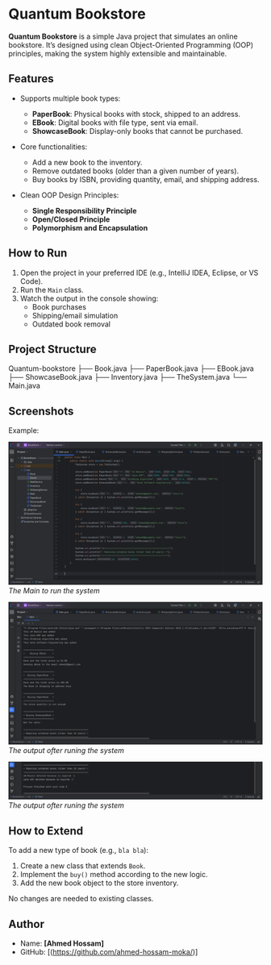 #  Quantum Bookstore

**Quantum Bookstore** is a simple Java project that simulates an online bookstore. It’s designed using clean Object-Oriented Programming (OOP) principles, making the system highly extensible and maintainable.



##  Features

- Supports multiple book types:
  - **PaperBook**: Physical books with stock, shipped to an address.
  - **EBook**: Digital books with file type, sent via email.
  - **ShowcaseBook**: Display-only books that cannot be purchased.
  
- Core functionalities:
  - Add a new book to the inventory.
  - Remove outdated books (older than a given number of years).
  - Buy books by ISBN, providing quantity, email, and shipping address.

- Clean OOP Design Principles:
  - **Single Responsibility Principle**
  - **Open/Closed Principle**
  - **Polymorphism and Encapsulation**



##  How to Run

1. Open the project in your preferred IDE (e.g., IntelliJ IDEA, Eclipse, or VS Code).
2. Run the `Main` class.
3. Watch the output in the console showing:
   - Book purchases
   - Shipping/email simulation
   - Outdated book removal


##  Project Structure

 Quantum-bookstore
├── Book.java
├── PaperBook.java
├── EBook.java
├── ShowcaseBook.java
├── Inventory.java
├── TheSystem.java
└── Main.java



##  Screenshots

Example:

![Run from the Main](screenshots/MainScreenshot.png)  
*The Main to run the system*

![The output1](screenshots/OutputScreenshot1.png)  
*The output ofter runing the system*

![The output2](screenshots/OutputScreenshot2.png)  
*The output ofter runing the system*


##  How to Extend

To add a new type of book (e.g., `bla bla`):

1. Create a new class that extends `Book`.
2. Implement the `buy()` method according to the new logic.
3. Add the new book object to the store inventory.

 No changes are needed to existing classes.


##  Author

- Name: **[Ahmed Hossam]**
- GitHub: [(https://github.com/ahmed-hossam-moka/)]




